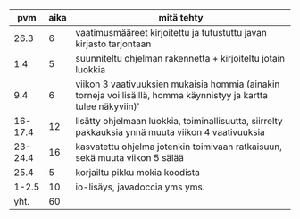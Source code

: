 pvm|aika|mitä tehty
---|----|----------
26.3|6|vaatimusmääreet kirjoitettu ja tutustuttu javan kirjasto tarjontaan
1.4|5|suunniteltu ohjelman rakennetta + kirjoiteltu jotain luokkia
9.4|6|viikon 3 vaativuuksien mukaisia hommia (ainakin torneja voi lisäillä, homma käynnistyy ja kartta tulee näkyviin)'
16-17.4|12|lisätty ohjelmaan luokkia, toiminallisuutta, siirrelty pakkauksia ynnä muuta viikon 4 vaativuuksia
23-24.4|16|kasvatettu ohjelma jotenkin toimivaan ratkaisuun, sekä muuta viikon 5 sälää
25.4|5|korjailtu pikku mokia koodista
1-2.5|10|io-lisäys, javadoccia yms yms.
yht.|60|
